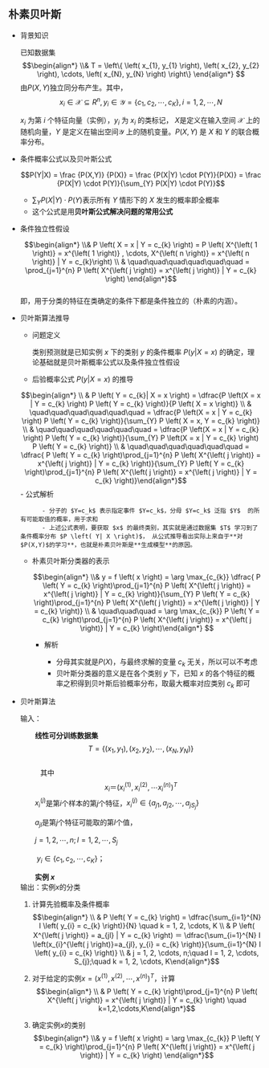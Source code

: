 ## 朴素贝叶斯

- 背景知识

	已知数据集
$$\begin{align*} \\& T = \left\{ \left( x_{1}, y_{1} \right), \left( x_{2}, y_{2} \right), \cdots, \left( x_{N}, y_{N} \right) \right\} \end{align*} $$
由$P \left( X, Y \right)$独立同分布产生。其中，
$$x_{i} \in \mathcal{X} \subseteq R^{n}, y_{i} \in \mathcal{Y} = \left\{ c_{1}, c_{2}, \cdots, c_{K} \right\}, i = 1, 2, \cdots, N$$

  $x_{i}$ 为第 $i$ 个特征向量（实例），$y_{i}$ 为 $x_{i}$ 的类标记，
$X$是定义在输入空间 $\mathcal{X}$ 上的随机向量，$Y$ 是定义在输出空间$\mathcal{Y}$ 上的随机变量。$P \left( X, Y \right)$ 是 $X$ 和 $Y$ 的联合概率分布。

- 条件概率公式以及贝叶斯公式

	$$P(Y|X) = \frac {P(X,Y)} {P(X)} = \frac {P(X|Y) \cdot P(Y)}{P(X)} = \frac {P(X|Y) \cdot P(Y)}{\sum_{Y} P(X|Y) \cdot P(Y)}$$
    
    - $\sum_{Y} P(X|Y) \cdot P(Y)$表示所有 $Y$ 情形下的 $X$ 发生的概率即全概率
	- 这个公式是用**贝叶斯公式解决问题的常用公式**

- 条件独立性假设

	$$\begin{align*} \\& P \left( X = x | Y = c_{k} \right) = P \left( X^{\left( 1 \right)} = x^{\left( 1 \right)} , \cdots, X^{\left( n \right)} = x^{\left( n \right)} | Y = c_{k}\right) 
\\ & \quad\quad\quad\quad\quad\quad = \prod_{j=1}^{n} P \left( X^{\left( j \right)} = x^{\left( j \right)} | Y = c_{k} \right) \end{align*}$$   
即，用于分类的特征在类确定的条件下都是条件独立的（朴素的内涵）。

- 贝叶斯算法推导

	- 问题定义

		类别预测就是已知实例 $x$ 下的类别 $y$ 的条件概率 $P(y|X=x)$ 的确定，理论基础就是贝叶斯概率公式以及条件独立性假设
    
    - 后验概率公式 $P(y|X=x)$ 的推导
   
   $$\begin{align*} \\ & P \left( Y = c_{k}| X = x \right) = \dfrac{P \left(X = x | Y = c_{k} \right) P \left( Y = c_{k} \right)}{P \left( X = x  \right)} 
\\ & \quad\quad\quad\quad\quad\quad = \dfrac{P \left(X = x | Y = c_{k} \right) P \left( Y = c_{k} \right)}{\sum_{Y} P \left( X = x, Y = c_{k}  \right)}
\\ & \quad\quad\quad\quad\quad\quad = \dfrac{P \left(X = x | Y = c_{k} \right) P \left( Y = c_{k} \right)}{\sum_{Y} P \left(X = x | Y = c_{k} \right) P \left( Y = c_{k} \right)}
\\ & \quad\quad\quad\quad\quad\quad = \dfrac{ P \left( Y = c_{k} \right)\prod_{j=1}^{n} P \left( X^{\left( j \right)} = x^{\left( j \right)} | Y = c_{k} \right)}{\sum_{Y} P \left( Y = c_{k} \right)\prod_{j=1}^{n} P \left( X^{\left( j \right)} = x^{\left( j \right)} | Y = c_{k} \right)}\end{align*}$$ 
		- 公式解析

			- 分子的 $Y=c_k$ 表示指定事件 $Y=c_k$，分母 $Y=c_k$ 泛指 $Y$  的所有可能取值的概率，用于求和
			- 上述公式表明，要获取 $x$ 的最终类别，其实就是通过数据集 $T$ 学习到了条件概率分布 $P \left( Y| X \right)$， 从公式推导看出实际上来自于**对 $P(X,Y)$的学习**，也就是朴素贝叶斯是**生成模型**的原因。

	- 朴素贝叶斯分类器的表示
	
    	$$\begin{align*} \\& y = f \left( x \right) = \arg \max_{c_{k}} \dfrac{ P \left( Y = c_{k} \right)\prod_{j=1}^{n} P \left( X^{\left( j \right)} = x^{\left( j \right)} | Y = c_{k} \right)}{\sum_{Y} P \left( Y = c_{k} \right)\prod_{j=1}^{n} P \left( X^{\left( j \right)} = x^{\left( j \right)} | Y = c_{k} \right)}
\\ & \quad\quad\quad = \arg \max_{c_{k}} P \left( Y = c_{k} \right)\prod_{j=1}^{n} P \left( X^{\left( j \right)} = x^{\left( j \right)} | Y = c_{k} \right)\end{align*} $$

		- 解析

			- 分母其实就是$P(X)$，与最终求解的变量 $c_k$ 无关，所以可以不考虑
			- 贝叶斯分类器的意义是在各个类别 $y$ 下，已知 $x$ 的各个特征的概率之积得到贝叶斯后验概率分布，取最大概率对应类别 $c_k$ 即可

- 贝叶斯算法

	 输入：
     
     &ensp; &ensp; &ensp;**线性可分训练数据集**
     $$T = \left\{ \left( x_{1}, y_{1} \right), \left( x_{2}, y_{2} \right), \cdots, \left( x_{N}, y_{N} \right) \right\}$$  
     &ensp; &ensp; &ensp; &ensp;其中
     $$x_{i}＝ \left( x_{i}^{\left(1\right)},x_{i}^{\left(2\right)},\cdots x_{i}^{\left(n\right)} \right)^{T}$$
     &ensp; &ensp; &ensp;$x_{i}^{\left( j \right)}$是第$i$个样本的第$j$个特征，$x_{i}^{\left( j \right)} \in \left\{ a_{j1}, a_{j2}, \cdots, a_{j S_{j}} \right\}$
     
     &ensp; &ensp; &ensp;$a_{jl}$是第$j$个特征可能取的第$l$个值， 
     
     &ensp; &ensp; &ensp;$j = 1, 2, \cdots, n; l = 1, 2, \cdots, S_{j}$
     
    &ensp; &ensp; &ensp; $y_{i} \in  \left\{ c_{1}, c_{2}, \cdots, c_{K} \right\}$；
    
    &ensp; &ensp; &ensp;**实例 $x$**              
输出：实例$x$的分类

	1. 计算先验概率及条件概率
$$\begin{align*}  \\ & P \left( Y = c_{k} \right) = \dfrac{\sum_{i=1}^{N} I \left( y_{i} = c_{k} \right)}{N} \quad  k = 1, 2, \cdots, K
\\ & P \left( X^{\left( j \right)} = a_{jl} | Y = c_{k} \right) ＝ \dfrac{\sum_{i=1}^{N} I \left(x_{i}^{\left( j \right)}=a_{jl}, y_{i} = c_{k} \right)}{\sum_{i=1}^{N} I \left( y_{i} = c_{k} \right)}
\\ & j = 1, 2, \cdots, n;\quad l = 1, 2, \cdots, S_{j};\quad k = 1, 2, \cdots, K\end{align*}$$     

	2. 对于给定的实例$x=\left( x^{\left( 1 \right)}, x^{\left( 2 \right)}, \cdots, x^{\left( n \right)}\right)^{T}$，计算
$$\begin{align*}  \\ & P \left( Y = c_{k} \right)\prod_{j=1}^{n} P \left( X^{\left( j \right)} = x^{\left( j \right)} | Y = c_{k} \right) \quad  k=1,2,\cdots,K\end{align*}$$   

	3. 确定实例$x$的类别  
$$\begin{align*} \\& y = f \left( x \right) = \arg \max_{c_{k}} P \left( Y = c_{k} \right)\prod_{j=1}^{n} P \left( X^{\left( j \right)} = x^{\left( j \right)} | Y = c_{k} \right)  \end{align*}$$  
        